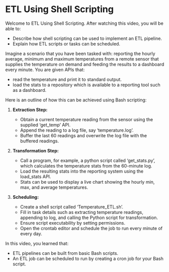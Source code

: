 # ETL Using Shell Scripting

Welcome to ETL Using Shell Scripting. After watching this video, you will be able to:

- Describe how shell scripting can be used to implement an ETL pipeline.
- Explain how ETL scripts or tasks can be scheduled.

Imagine a scenario that you have been tasked with: reporting the hourly average, minimum and maximum temperatures from a remote sensor that supplies the temperature on demand and feeding the results to a dashboard every minute. You are given APIs that:
- read the temperature and print it to standard output.
- load the stats to a repository which is available to a reporting tool such as a dashboard.

Here is an outline of how this can be achieved using Bash scripting:

1. **Extraction Step:**
   - Obtain a current temperature reading from the sensor using the supplied ‘get_temp’ API.
   - Append the reading to a log file, say ‘temperature.log’.
   - Buffer the last 60 readings and overwrite the log file with the buffered readings.

2. **Transformation Step:**
   - Call a program, for example, a python script called ‘get_stats.py’, which calculates the temperature stats from the 60-minute log.
   - Load the resulting stats into the reporting system using the load_stats API.
   - Stats can be used to display a live chart showing the hourly min, max, and average temperatures.

3. **Scheduling:**
   - Create a shell script called ‘Temperature_ETL.sh’.
   - Fill in task details such as extracting temperature readings, appending to log, and calling the Python script for transformation.
   - Ensure script executability by setting permissions.
   - Open the crontab editor and schedule the job to run every minute of every day.

In this video, you learned that:
- ETL pipelines can be built from basic Bash scripts.
- An ETL job can be scheduled to run by creating a cron job for your Bash script.

